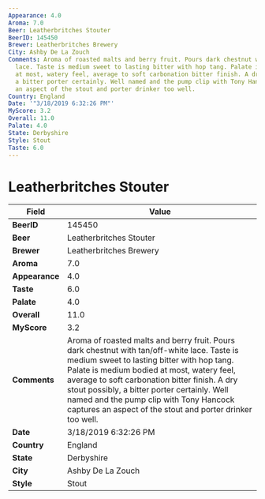 ```yaml
---
Appearance: 4.0
Aroma: 7.0
Beer: Leatherbritches Stouter
BeerID: 145450
Brewer: Leatherbritches Brewery
City: Ashby De La Zouch
Comments: Aroma of roasted malts and berry fruit. Pours dark chestnut with tan/off-white
  lace. Taste is medium sweet to lasting bitter with hop tang. Palate is medium bodied
  at most, watery feel, average to soft carbonation bitter finish. A dry stout possibly,
  a bitter porter certainly. Well named and the pump clip with Tony Hancock captures
  an aspect of the stout and porter drinker too well.
Country: England
Date: '"3/18/2019 6:32:26 PM"'
MyScore: 3.2
Overall: 11.0
Palate: 4.0
State: Derbyshire
Style: Stout
Taste: 6.0
---
```


# Leatherbritches Stouter

| Field         | Value |
|---------------|-------|
| **BeerID** | 145450 |
| **Beer** | Leatherbritches Stouter |
| **Brewer** | Leatherbritches Brewery |
| **Aroma** | 7.0 |
| **Appearance** | 4.0 |
| **Taste** | 6.0 |
| **Palate** | 4.0 |
| **Overall** | 11.0 |
| **MyScore** | 3.2 |
| **Comments** | Aroma of roasted malts and berry fruit. Pours dark chestnut with tan/off-white lace. Taste is medium sweet to lasting bitter with hop tang. Palate is medium bodied at most, watery feel, average to soft carbonation bitter finish. A dry stout possibly, a bitter porter certainly. Well named and the pump clip with Tony Hancock captures an aspect of the stout and porter drinker too well. |
| **Date** | 3/18/2019 6:32:26 PM |
| **Country** | England |
| **State** | Derbyshire |
| **City** | Ashby De La Zouch |
| **Style** | Stout |
